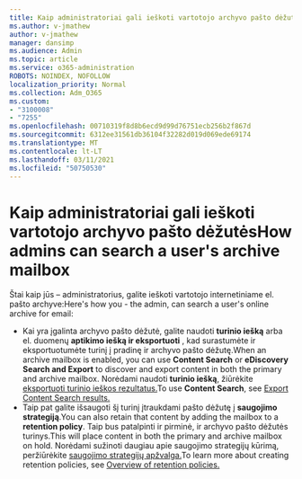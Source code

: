 ```yaml
---
title: Kaip administratoriai gali ieškoti vartotojo archyvo pašto dėžutės
ms.author: v-jmathew
author: v-jmathew
manager: dansimp
ms.audience: Admin
ms.topic: article
ms.service: o365-administration
ROBOTS: NOINDEX, NOFOLLOW
localization_priority: Normal
ms.collection: Adm_O365
ms.custom:
- "3100008"
- "7255"
ms.openlocfilehash: 00710319f8d8b6ecd9d99d76751ecb256b2f867d
ms.sourcegitcommit: 6312ee31561db36104f32282d019d069ede69174
ms.translationtype: MT
ms.contentlocale: lt-LT
ms.lasthandoff: 03/11/2021
ms.locfileid: "50750530"
---
```

# <a name="how-admins-can-search-a-users-archive-mailbox"></a><span data-ttu-id="605bf-102">Kaip administratoriai gali ieškoti vartotojo archyvo pašto dėžutės</span><span class="sxs-lookup"><span data-stu-id="605bf-102">How admins can search a user's archive mailbox</span></span>

<span data-ttu-id="605bf-103">Štai kaip jūs – administratorius, galite ieškoti vartotojo internetiniame el. pašto archyve:</span><span class="sxs-lookup"><span data-stu-id="605bf-103">Here's how you - the admin, can search a user's online archive for email:</span></span>

* <span data-ttu-id="605bf-104">Kai yra įgalinta archyvo pašto dėžutė, galite naudoti **turinio iešką** arba el. duomenų **aptikimo iešką ir eksportuoti** , kad surastumėte ir eksportuotumėte turinį į pradinę ir archyvo pašto dėžutę.</span><span class="sxs-lookup"><span data-stu-id="605bf-104">When an archive mailbox is enabled, you can use **Content Search** or **eDiscovery Search and Export** to discover and export content in both the primary and archive mailbox.</span></span> <span data-ttu-id="605bf-105">Norėdami naudoti **turinio iešką**, žiūrėkite [eksportuoti turinio ieškos rezultatus.](https://docs.microsoft.com/office365/securitycompliance/export-search-results)</span><span class="sxs-lookup"><span data-stu-id="605bf-105">To use **Content Search**, see [Export Content Search results.](https://docs.microsoft.com/office365/securitycompliance/export-search-results)</span></span>
* <span data-ttu-id="605bf-106">Taip pat galite išsaugoti šį turinį įtraukdami pašto dėžutę į **saugojimo strategiją**.</span><span class="sxs-lookup"><span data-stu-id="605bf-106">You can also retain that content by adding the mailbox to a **retention policy**.</span></span> <span data-ttu-id="605bf-107">Taip bus patalpinti ir pirminė, ir archyvo pašto dėžutės turinys.</span><span class="sxs-lookup"><span data-stu-id="605bf-107">This will place content in both the primary and archive mailbox on hold.</span></span> <span data-ttu-id="605bf-108">Norėdami sužinoti daugiau apie saugojimo strategijų kūrimą, peržiūrėkite [saugojimo strategijų apžvalga.](https://docs.microsoft.com/office365/securitycompliance/retention-policies)</span><span class="sxs-lookup"><span data-stu-id="605bf-108">To learn more about creating retention policies, see [Overview of retention policies.](https://docs.microsoft.com/office365/securitycompliance/retention-policies)</span></span>
